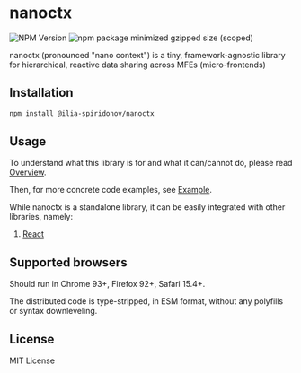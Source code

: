 # nanoctx

![NPM Version](https://img.shields.io/npm/v/%40ilia-spiridonov%2Fnanoctx)
![npm package minimized gzipped size (scoped)](https://img.shields.io/bundlejs/size/%40ilia-spiridonov/nanoctx)

nanoctx (pronounced "nano context") is a tiny, framework-agnostic library for hierarchical, reactive data sharing across MFEs (micro-frontends)

## Installation

```sh
npm install @ilia-spiridonov/nanoctx
```

## Usage

To understand what this library is for and what it can/cannot do, please read [Overview](docs/overview.md).

Then, for more concrete code examples, see [Example](docs/example.md).

While nanoctx is a standalone library, it can be easily integrated with other libraries, namely:
1. [React](docs/react.md)

## Supported browsers

Should run in Chrome 93+, Firefox 92+, Safari 15.4+.

The distributed code is type-stripped, in ESM format, without any polyfills or syntax downleveling.

## License

MIT License
